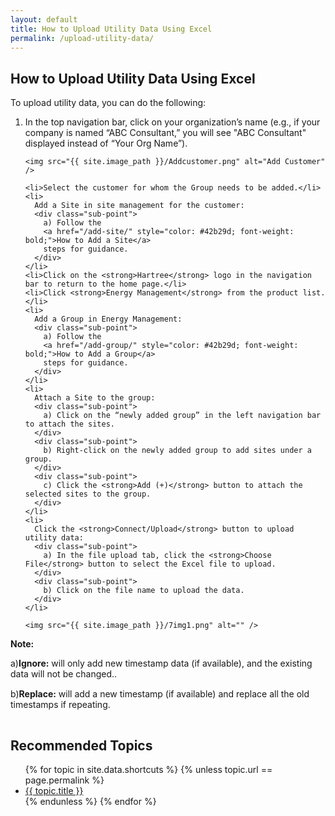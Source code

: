 ```yaml
---
layout: default
title: How to Upload Utility Data Using Excel
permalink: /upload-utility-data/
---
```


<div class="styled-list">
  <h2>How to Upload Utility Data Using Excel</h2>
  <p>To upload utility data, you can do the following:</p>
  <ol>
    <li>
      In the top navigation bar, click on your organization’s name 
      (e.g., if your company is named “ABC Consultant,” you will see 
      "ABC Consultant" displayed instead of “Your Org Name”).
    </li>

    <img src="{{ site.image_path }}/Addcustomer.png" alt="Add Customer" />

    <li>Select the customer for whom the Group needs to be added.</li>
    <li>
      Add a Site in site management for the customer:
      <div class="sub-point">
        a) Follow the 
        <a href="/add-site/" style="color: #42b29d; font-weight: bold;">How to Add a Site</a> 
        steps for guidance.
      </div>
    </li>
    <li>Click on the <strong>Hartree</strong> logo in the navigation bar to return to the home page.</li>
    <li>Click <strong>Energy Management</strong> from the product list.</li>
    <li>
      Add a Group in Energy Management:
      <div class="sub-point">
        a) Follow the 
        <a href="/add-group/" style="color: #42b29d; font-weight: bold;">How to Add a Group</a> 
        steps for guidance.
      </div>
    </li>
    <li>
      Attach a Site to the group:
      <div class="sub-point">
        a) Click on the “newly added group” in the left navigation bar to attach the sites.
      </div>
      <div class="sub-point">
        b) Right-click on the newly added group to add sites under a group.
      </div>
      <div class="sub-point">
        c) Click the <strong>Add (+)</strong> button to attach the selected sites to the group.
      </div>
    </li>
    <li>
      Click the <strong>Connect/Upload</strong> button to upload utility data:
      <div class="sub-point">
        a) In the file upload tab, click the <strong>Choose File</strong> button to select the Excel file to upload.
      </div>
      <div class="sub-point">
        b) Click on the file name to upload the data.
      </div>
    </li>

    <img src="{{ site.image_path }}/7img1.png" alt="" />

  </ol>
  <p><strong>Note:</strong></p>
  <div class="sub-point">
    <div class="example-item" style="padding-bottom: 15px;">a)<strong>Ignore:</strong> will only add new timestamp data (if available), and the existing data will not be changed..</div>
    <div class="example-item" style="padding-bottom: 15px;">b)<strong>Replace:</strong> will add a new timestamp (if available) and replace all the old timestamps if repeating.</div>
</div>
</div>


<div class="other-topics">
      <h2> Recommended Topics</h2>
      <ul>
        {% for topic in site.data.shortcuts %}
          {% unless topic.url == page.permalink %}
            <li><a href="{{ topic.url }}">{{ topic.title }}</a></li>
          {% endunless %}
        {% endfor %}
      </ul>
    </div>



